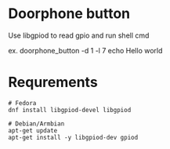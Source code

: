 # Doorphone button

Use libgpiod to read gpio and run shell cmd

ex. doorphone_button -d 1 -l 7 echo Hello world

# Requrements

```shell
# Fedora
dnf install libgpiod-devel libgpiod

# Debian/Armbian
apt-get update
apt-get install -y libgpiod-dev gpiod
```